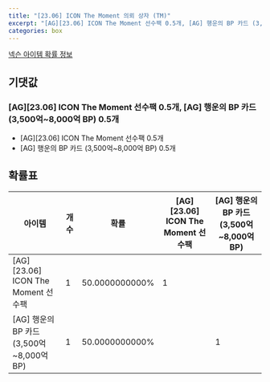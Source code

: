 ```yaml
---
title: "[23.06] ICON The Moment 의뢰 상자 (TM)"
excerpt: "[AG][23.06] ICON The Moment 선수팩 0.5개, [AG] 행운의 BP 카드 (3,500억~8,000억 BP) 0.5개"
categories: box
---
```

[넥슨 아이템 확률 정보](http://iteminfo.nexon.com/probability/fo4?sn=6731)

## 기댓값
### [AG][23.06] ICON The Moment 선수팩 0.5개, [AG] 행운의 BP 카드 (3,500억~8,000억 BP) 0.5개
  - [AG][23.06] ICON The Moment 선수팩 0.5개
  - [AG] 행운의 BP 카드 (3,500억~8,000억 BP) 0.5개

## 확률표

|아이템|개수|확률|[AG][23.06] ICON The Moment 선수팩|[AG] 행운의 BP 카드 (3,500억~8,000억 BP)|
|---|---|---|---|---|
|[AG][23.06] ICON The Moment 선수팩|1|50.0000000000%|1||
|[AG] 행운의 BP 카드 (3,500억~8,000억 BP)|1|50.0000000000%||1|
